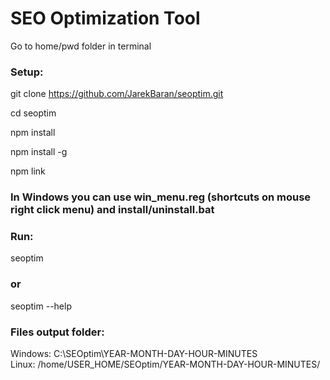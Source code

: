 # SEO Optimization Tool

Go to home/pwd folder in terminal

### Setup:

git clone https://github.com/JarekBaran/seoptim.git

cd seoptim

npm install

npm install -g

npm link

### In Windows you can use win_menu.reg (shortcuts on mouse right click menu) and install/uninstall.bat

### Run:
seoptim

### or

seoptim --help

### Files output folder:

Windows: C:\SEOptim\YEAR-MONTH-DAY-HOUR-MINUTES\
Linux: /home/USER_HOME/SEOptim/YEAR-MONTH-DAY-HOUR-MINUTES/
